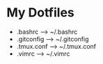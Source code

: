 # My Dotfiles

- .bashrc    --> ~/.bashrc
- .gitconfig --> ~/.gitconfig
- .tmux.conf --> ~/.tmux.conf
- .vimrc     --> ~/.vimrc
